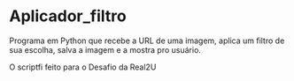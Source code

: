 # Aplicador_filtro
Programa em Python que recebe a URL de uma imagem, aplica um filtro de sua escolha, salva a imagem e a mostra pro usuário.

O scriptfi feito para o Desafio da Real2U
